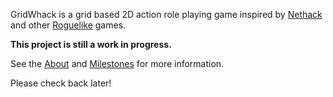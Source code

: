GridWhack is a grid based 2D action role playing game inspired by [Nethack](http://en.wikipedia.org/wiki/Nethack) and other [Roguelike](http://en.wikipedia.org/wiki/Roguelike) games.

**This project is still a work in progress.**

See the [About](About.md) and [Milestones](Milestones.md) for more information.

Please check back later!